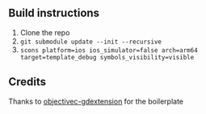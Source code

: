 ## Build instructions

1. Clone the repo
2. `git submodule update --init --recursive`
3. `scons platform=ios ios_simulator=false arch=arm64 target=template_debug symbols_visibility=visible`

## Credits

Thanks to [objectivec-gdextension](https://github.com/gilzoide/objectivec-gdextension/blob/main/SConstruct) for the boilerplate
